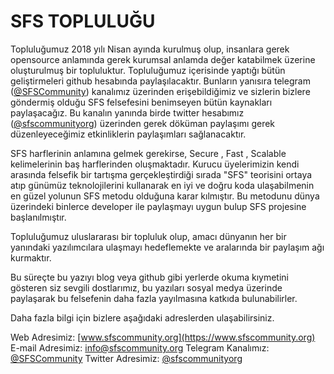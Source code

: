 # SFS TOPLULUĞU

Topluluğumuz 2018 yılı Nisan ayında kurulmuş olup, insanlara gerek opensource anlamında gerek kurumsal anlamda değer katabilmek üzerine oluşturulmuş bir topluluktur. Topluluğumuz içerisinde yaptığı bütün geliştirmeleri github hesabında paylaşılacaktır. Bunların yanısıra telegram ([@SFSCommunity](https://t.me/SFSCommunity)) kanalımız üzerinden erişebildiğimiz ve sizlerin bizlere göndermiş olduğu SFS felsefesini benimseyen bütün kaynakları paylaşacağız. Bu kanalın yanında birde twitter hesabımız ([@sfscommunityorg](https://twitter.com/sfscommunityorg)) üzerinden gerek döküman paylaşımı gerek düzenleyeceğimiz etkinliklerin paylaşımları sağlanacaktır. 


SFS harflerinin anlamına gelmek gerekirse, Secure , Fast , Scalable kelimelerinin baş harflerinden oluşmaktadır. Kurucu üyelerimizin kendi arasında felsefik bir tartışma gerçekleştirdiği sırada "SFS" teorisini ortaya atıp günümüz teknolojilerini kullanarak en iyi ve doğru koda ulaşabilmenin en güzel yolunun SFS metodu olduğuna karar kılmıştır. Bu metodunu dünya üzerindeki binlerce developer ile paylaşmayı uygun bulup SFS projesine başlanılmıştır. 

Topluluğumuz uluslararası bir topluluk olup, amacı dünyanın her bir yanındaki yazılımcılara ulaşmayı hedeflemekte ve aralarında bir paylaşım ağı kurmaktır. 

Bu süreçte bu yazıyı blog veya github gibi yerlerde okuma kıymetini gösteren siz sevgili dostlarımız, bu yazıları sosyal medya üzerinde paylaşarak bu felsefenin daha fazla yayılmasına katkıda bulunabilirler.

Daha fazla bilgi için bizlere aşağıdaki adreslerden ulaşabilirsiniz.

Web Adresimiz: [www.sfscommunity.org](https://www.sfscommunity.org)
E-mail Adresimiz: [info@sfscommunity.org](info@sfscommunity.org)
Telegram Kanalımız: [@SFSCommunity](https://t.me/SFSCommunity)
Twitter Adresimiz: [@sfscommunityorg](https://twitter.com/sfscommunityorg)

